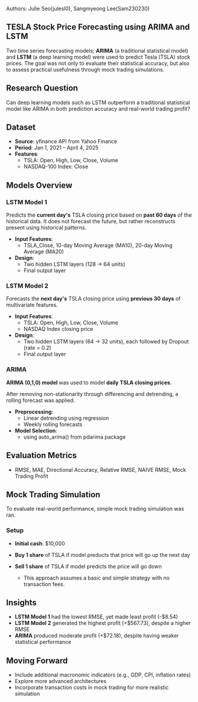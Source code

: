 Authors: Julie Seo(julesl0), Sangmyeong Lee(Sam230230)

## TESLA Stock Price Forecasting using ARIMA and LSTM ##

Two time series forecasting models; **ARIMA** (a traditional statistical model) and **LSTM** (a deep learning model) were used to predict Tesla (TSLA) stock prices. 
The goal was not only to evaluate their statistical accuracy, but also to assess practical usefulness through mock trading simulations. 

## Research Question
Can deep learning models such as LSTM outperform a traditional statistical model like ARIMA in both prediction accuracy and real-world trading profit?

## Dataset
- **Source**: yfinance API from Yahoo Finance
- **Period**: Jan 1, 2021 – April 4, 2025
- **Features**:
  - TSLA: Open, High, Low, Close, Volume
  - NASDAQ-100 Index: Close
  
## Models Overview

### **LSTM Model 1**
Predicts the **current day's** TSLA closing price based on **past 60 days** of the historical data. It does not forecast the future, but rather reconstructs present using historical patterns.

  - **Input Features**:
    - TSLA_Close, 10-day Moving Average (MA10), 20-day Moving Average (MA20)
  - **Design**:
    - Two hidden LSTM layers (128 -> 64 units)
    - Final output layer


### **LSTM Model 2**
Forecasts the **next day's** TSLA closing price using **previous 30 days** of multivariate features.
 
  - **Input Features**:
    - TSLA: Open, High, Low, Close, Volume
    - NASDAQ Index closing price
  - **Design**:
      - Two hidden LSTM layers (64 -> 32 units), each followed by Dropout (rate = 0.2)
      - Final output layer

### **ARIMA**
**ARIMA (0,1,0) model** was used to model **daily TSLA closing prices**.

After removing non-stationarity through differencing and detrending, a rolling forecast was applied.
    
  - **Preprocessing**:
    - Linear detrending using regression
    - Weekly rolling forecasts
  - **Model Selection**:
    - using auto_arima() from pdarima package
     
## Evaluation Metrics
- RMSE, MAE, Directional Accuracy, Relative RMSE, NAIVE RMSE, Mock Trading Profit

## Mock Trading Simulation
To evaluate real-world performance, simple mock trading simulation was ran. 

### Setup
- **Initial cash**: $10,000
- **Buy 1 share** of TSLA if model preducts that price will go up the next day
- **Sell 1 share** of TSLA if model predicts the price will go down

  * This approach assumes a basic and simple strategy with no transaction fees. 

## Insights
- **LSTM Model 1** had the lowest RMSE, yet made least profit (-$8.54)
- **LSTM Model 2** generated the highest profit (+$567.73), despite a higher RMSE 
- **ARIMA** produced moderate profit (+$72.18), despite having weaker statistical performance

## Moving Forward
  - Include additional macronomic indicators (e.g., GDP, CPI, inflation rates)
  - Explore more advanced architectures
  - Incorporate transaction costs in mock trading for more realistic simulation

##
